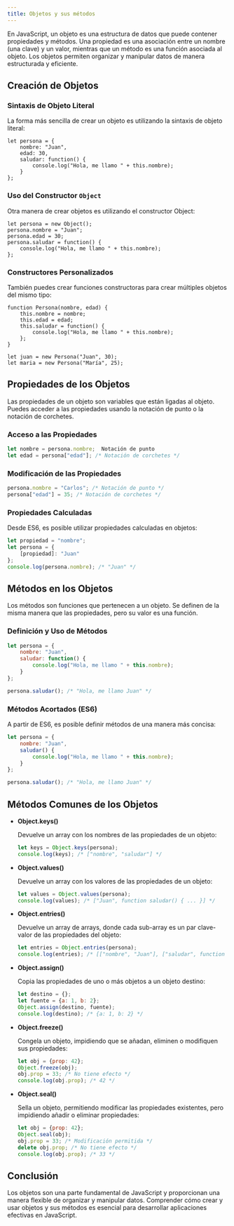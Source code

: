 ```yaml
---
title: Objetos y sus métodos
---
```


En JavaScript, un objeto es una estructura de datos que puede contener propiedades y métodos. Una propiedad es una asociación entre un nombre (una clave) y un valor, mientras que un método es una función asociada al objeto. Los objetos permiten organizar y manipular datos de manera estructurada y eficiente.

## Creación de Objetos

### Sintaxis de Objeto Literal

La forma más sencilla de crear un objeto es utilizando la sintaxis de objeto literal:

```javascript!
let persona = {
    nombre: "Juan",
    edad: 30,
    saludar: function() {
        console.log("Hola, me llamo " + this.nombre);
    }
};
```

### Uso del Constructor `Object`

Otra manera de crear objetos es utilizando el constructor Object:

```javascript!
let persona = new Object();
persona.nombre = "Juan";
persona.edad = 30;
persona.saludar = function() {
    console.log("Hola, me llamo " + this.nombre);
};
```

### Constructores Personalizados

También puedes crear funciones constructoras para crear múltiples objetos del mismo tipo:

```javascript!
function Persona(nombre, edad) {
    this.nombre = nombre;
    this.edad = edad;
    this.saludar = function() {
        console.log("Hola, me llamo " + this.nombre);
    };
}

let juan = new Persona("Juan", 30);
let maria = new Persona("María", 25);
```

## Propiedades de los Objetos

Las propiedades de un objeto son variables que están ligadas al objeto. Puedes acceder a las propiedades usando la notación de punto o la notación de corchetes.

### Acceso a las Propiedades

```javascript
let nombre = persona.nombre;  Notación de punto
let edad = persona["edad"]; /* Notación de corchetes */
```

### Modificación de las Propiedades

```javascript
persona.nombre = "Carlos"; /* Notación de punto */
persona["edad"] = 35; /* Notación de corchetes */
```

### Propiedades Calculadas

Desde ES6, es posible utilizar propiedades calculadas en objetos:

```javascript
let propiedad = "nombre";
let persona = {
    [propiedad]: "Juan"
};
console.log(persona.nombre); /* "Juan" */
```

## Métodos en los Objetos

Los métodos son funciones que pertenecen a un objeto. Se definen de la misma manera que las propiedades, pero su valor es una función.

### Definición y Uso de Métodos

```javascript
let persona = {
    nombre: "Juan",
    saludar: function() {
        console.log("Hola, me llamo " + this.nombre);
    }
};

persona.saludar(); /* "Hola, me llamo Juan" */
```

### Métodos Acortados (ES6)

A partir de ES6, es posible definir métodos de una manera más concisa:

```javascript
let persona = {
    nombre: "Juan",
    saludar() {
        console.log("Hola, me llamo " + this.nombre);
    }
};

persona.saludar(); /* "Hola, me llamo Juan" */
```

## Métodos Comunes de los Objetos

* **Object.keys()**

    Devuelve un array con los nombres de las propiedades de un objeto:

    ```javascript
    let keys = Object.keys(persona);
    console.log(keys); /* ["nombre", "saludar"] */
    ```
    
* **Object.values()**

    Devuelve un array con los valores de las propiedades de un objeto:

    ```javascript
    let values = Object.values(persona);
    console.log(values); /* ["Juan", function saludar() { ... }] */
    ```
    
* **Object.entries()**


    Devuelve un array de arrays, donde cada sub-array es un par clave-valor de las propiedades del objeto:

    ```javascript
    let entries = Object.entries(persona);
    console.log(entries); /* [["nombre", "Juan"], ["saludar", function saludar() { ... }]] */
    ```
    
* **Object.assign()**

    Copia las propiedades de uno o más objetos a un objeto destino:

    ```javascript
    let destino = {};
    let fuente = {a: 1, b: 2};
    Object.assign(destino, fuente);
    console.log(destino); /* {a: 1, b: 2} */
    ```
    
* **Object.freeze()**

    Congela un objeto, impidiendo que se añadan, eliminen o modifiquen sus propiedades:
    
    ```javascript
    let obj = {prop: 42};
    Object.freeze(obj);
    obj.prop = 33; /* No tiene efecto */
    console.log(obj.prop); /* 42 */

    ```
    
* **Object.seal()**

    Sella un objeto, permitiendo modificar las propiedades existentes, pero impidiendo añadir o eliminar propiedades:
    
    ```javascript
    let obj = {prop: 42};
    Object.seal(obj);
    obj.prop = 33; /* Modificación permitida */
    delete obj.prop; /* No tiene efecto */
    console.log(obj.prop); /* 33 */
    ```
    
## Conclusión

Los objetos son una parte fundamental de JavaScript y proporcionan una manera flexible de organizar y manipular datos. Comprender cómo crear y usar objetos y sus métodos es esencial para desarrollar aplicaciones efectivas en JavaScript.